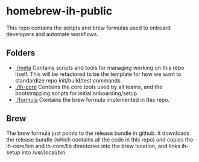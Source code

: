 # homebrew-ih-public

This repo contains the scripts and brew formulas used to onboard developers and 
automate workflows. 

## Folders

- [./meta](./meta) Contains scripts and tools for managing working on this repo itself. 
  This will be refactored to be the template for how we want to standardize repo init/build/test commands.
- [./ih-core](./ih-core) Contains the core tools used by all teams, and the bootstrapping scripts for initial onboarding/setup.
- [./formula](./formula) Contains the brew formula implemented in this repo.

## Brew
The brew formula just points to the release bundle in github. It downloads the release bundle (which contains
all the code in this repo) and copies the ih-core/bin and ih-core/lib directories into the brew location,
and links ih-setup into /usr/local/bin.